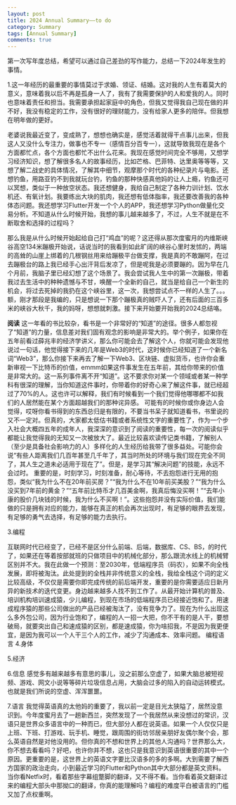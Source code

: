 ```yaml
---
layout: post
title: 2024 Annual Summary——to do
category: Summary
tags: [Annual Summary]
comments: true
---
```


第一次写年度总结，希望可以通过自己差劲的写作能力，总结一下2024年发生的事情。

1.这一年经历的最重要的事情莫过于求婚、领证、结婚。这对我的人生有着莫大的意义，意味着我以后不再是孤身一人了，我有了我需要保护的人和爱我的人。同时也意味着责任和担当。我需要承担起家庭中的角色，但我又觉得我自己现在做的并不好，我没有稳定的工作，没有很好的理财能力，没有给家人更多的陪伴。但我想在明年做的更好。

老婆说我最近变了，变成熟了，想想也确实是，感觉活着就得干点事儿出来，但我这人又没什么专注力，做事也不专一（感情百分百专一），这就导致我现在是各个方面都忙点，各个方面也都忙不出什么花来。我现在感觉时间完全不够用，又想学习经济知识，想了解很多名人的故事经历，比如芒格、巴菲特、达里奥等等等，又想了解二战史的具体情况，了解其中细节，观摩那个时代的各种纪录片与电影。还想钓鱼，用路亚钓不到我就玩台钓，钓鱼的那种快感真他妈的让人上瘾，钓鱼还可以冥想，类似于一种放空状态。我还想健身，我给自己制定了各种力训计划、饮水机还、有氧计划。我要练出大块的肌肉，我还想有低体脂率，我还要改善我的各种体态问题。我还想学习Flutter开发一个个人的APP，我还想学习Python做量化交易分析。不知道从什么时候开始，我想的事儿越来越多了，不过，人生不就是在不断取舍和选择的过程吗？

那么我是从什么时候开始起给自己打“鸡血”的呢？这还得从那次度蜜月的内维斯峡谷高空134米蹦极开始说，话说当时的我看到如此旷阔的峡谷心里时发怵的，两端的高耸的山崖上绑着的几根钢丝用来给蹦极平台做支撑，我是真的不敢蹦阿，在过去蹦极台的路上我已经手心出汗背后发凉了，但是呢我是必须要蹦的。因为早在几个月前，我脑子里已经幻想了这个场景了。我会尝试我人生中的第一次蹦极，带着我过去生活中的种种遗憾与不甘，唤醒一个全新的自己，就当是给自己一个新生的机会，将过去死掉的我扔在这个峡谷里，这一次，我想尝试点不一样的人生了。。。
额，刚才那段是我编的，只是想说一下那个蹦极真的贼吓人了，还有后面的三百多米的峡谷大秋千，我的妈呀，想想就刺激。接下来开始要开始我的2024总结咯。

**阅读**
这一年看的书比较杂，看书是一个非常好的“知道”的途径。很多人都忽视了“知道”的力量，信息差对我们固有观念的影响是非常大的。举个例子，如果你在五年前看过薛兆丰的经济学讲义，那么你可能会去了解这个人，你就可能会发现他说过一句话，他觉得接下来的几年是Web3的时代，这时候你已经知道了一个新名词“Web3”，那么你接下来再去了解一下Web3、区块链、虚拟货币，也许你会重新审视一下比特币的价值，emmm如果这件事发生在五年前，其给你带来的价值是非常大的。这一系列事件离不开“知道”。这不要求你对某一个领域或者某一种学科有很深的理解，当你知道这件事时，你带着你的好奇心来了解这件事，就已经超过了70%的人。这也许可以解释，我们有时候看到一个我们觉得他哪哪都不如我们的人居然能在某个方面超越我们的那种诧异感。
可能有的时候你或你身边人会觉得，哎呀你看书得到的东西总归是有限的，不要当书呆子就知道看书，书里说的又不一定对。但真的，大家都太低估书籍或者系统性文字的重要性了，作为一个步入社会大概四五年的成年人，我深深的意识到了阅读的重要性，每一次的阅读似乎都能让我觉得我的无知又一次被放大了。最近比较喜欢读传记类书籍，了解别人（至少是具备社会影响力的人）多样化的人生经历给我带了很多益处。可能你会说“有些人距离我们几百年甚至几千年了，其当时所处的环境与我们现在完全不同了，其人生之道未必适用于现在了”。但是，是学习其“解决问题”的技能，永远不会过时。
重要的是，时刻学习，时刻准备，耐心等待，不去抱怨进行无用的抱怨，类似“我为什么不在20年前买房？”“我为什么不在10年前买美股？”“我为什么没买到7年前的黄金？”“五年前比特币才几百美金啊，我真后悔没买啊！”“去年小康的股价几块钱的时候，我为什么不买啊！”。这些抱怨并没有实际价值，我们能做的只是拥有对应的能力，能够在真正的机会再次出现时，有足够的眼界去发现，有足够的勇气去选择，有足够的能力去执行。

3.编程

互联网时代已经变了，已经不是区分什么前端、后端，数据库、CS、BS，的时代了，如果还在等着按部就班的只做项目中的机械化部分，那么跟流水线上的机械臂区别并不大。我在此做一个预测：至2030年，低端程序员（码农），如果不向全栈发展，即将被淘汰。此处提到的全栈并非传统意义的全栈，我给全栈这个词的定义比较高级，不仅仅是需要你即完成传统的前后端开发，重要的是你需要适应日新月异的新技术的迭代变更。身边越来越多人找不到工作了。从最开始计算机的普及、培训机构培训速成猿，少儿编程，到现在市场的低端程序员已经接近饱和了。用速成程序猿的那些公司做出的产品已经被淘汰了，没有竞争力了。现在为什么出现这么多外包公司，因为行业饱和了，编程的人一招一大把，你不干有的是人干，要想破局，就要突出自己和速成猿的区别，都是速成猿，你为啥招我，不是因为我更便宜，是因为我可以一个人干三个人的工作，减少了沟通成本、效率问题。
编程语言
4.身体

5.经济

6.信息
感觉多有越来越多有意思的事儿，没之前那么空虚了，如果大脑总被短视频、游戏、网文小说等等碎片垃圾信息占用，大脑会过多的陷入的自动运转模式。也就是我们所说的空虚、浑浑噩噩。

7.语言
我觉得英语真的太他妈的重要了，我以前一定是目光太狭隘了，居然没意识到。今年度蜜月去了一趟新西兰，突然发现了一个我居然从来没想过的常识，汉语只是世界众多语言中的一种而已，但大部分人都在说英语。如果一个人仅仅只是上班、下班、打游戏、玩手机、睡觉，跟周围的街坊邻居亲朋好友偶尔聚个会，那么英语自然是对他没用的。但你真的不想和世界上的其他人沟通吗？世界那么大，你不想去看看吗？好吧，也许你并不想，这也只是我意识到英语很重要的其中一个原因。更重要的是，这世界上的英语文字要比汉语多的多的多啊。大到需要了解西方国家的政治走向，小到最近学习的Flutter和Python其中大部分都是英文资料。当你看Netfix时，看着那些字幕组蹩脚的翻译，又不得不看。当你看着英文翻译过来的编程大部头中那拗口的翻译，你真的能理解吗？编程的难度平白被语言的门槛又加了点权重啊。

